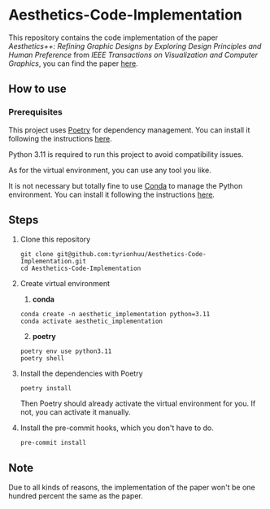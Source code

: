 # Aesthetics-Code-Implementation

This repository contains the code implementation of the paper 
_Aesthetics++: Refining Graphic Designs by Exploring Design Principles and Human Preference_
from _IEEE Transactions on Visualization and Computer Graphics_,
you can find the paper [here](https://ieeexplore.ieee.org/document/9714170/?arnumber=9714170).

## How to use

### Prerequisites

This project uses [Poetry](https://python-poetry.org/) for dependency management. You can install it following the instructions [here](https://python-poetry.org/docs/#installation).

Python 3.11 is required to run this project to avoid compatibility issues.

As for the virtual environment, you can use any tool you like.

It is not necessary but totally fine to use [Conda](https://docs.conda.io/en/latest/) to manage the Python environment. You can install it following the instructions [here](https://docs.conda.io/en/latest/miniconda.html).

## Steps

1. Clone this repository

    ``` shell
    git clone git@github.com:tyrionhuu/Aesthetics-Code-Implementation.git
    cd Aesthetics-Code-Implementation
    ```

2. Create virtual environment

   1. **conda**
   
    ``` shell
    conda create -n aesthetic_implementation python=3.11
    conda activate aesthetic_implementation
    ```
   
   2. **poetry**
   
    ``` shell
    poetry env use python3.11
    poetry shell
    ```
   
3. Install the dependencies with Poetry

    ``` shell
    poetry install
    ```

    Then Poetry should already activate the virtual environment for you. If not, you can activate it manually.

4. Install the pre-commit hooks, which you don't have to do.

    ``` shell
    pre-commit install
    ```

## Note

Due to all kinds of reasons, the implementation of the paper won't be one hundred percent the same as the paper.
